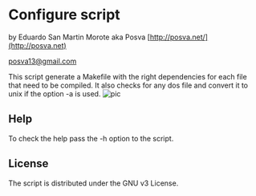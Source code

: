 Configure script
==================
by Eduardo San Martin Morote aka Posva
[http://posva.net/](http://posva.net)

posva13@gmail.com

This script generate a Makefile with the right dependencies for each file that need to be compiled. It also checks for any dos file and convert it to unix if the option -a is used.
![pic](http://i.imgur.com/Futju0p.png)

Help
------------
To check the help pass the -h option to the script.

License
-----
The script is distributed under the GNU v3 License.
